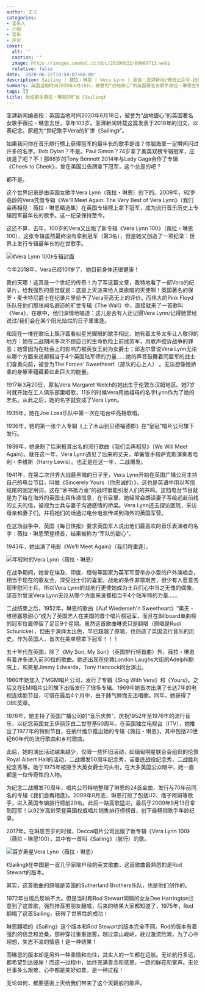 ```yaml
---
author: 王江
categories:
- 音乐人
- 介绍
- 音乐
- 评论
cover:
  alt: ''
  caption: ''
  image: https://images.soomal.cc/doc/20200622/00089713.webp
  relative: false
date: '2020-06-22T19:59:07+08:00'
description: Sailing | 薇拉・琳恩 | Vera Lynn | 源自：澎湃新闻/微信公众号-扫描歌声 | 版权：转载 |  平均/总评分：10.00/50
summary: 英国当地时间2020年6月18日，被誉为“战地甜心”的英国著名女歌手薇拉・琳恩去世，享年103岁。澎湃新闻转载这篇发表于2018年的旧文，以表纪念。原题为“世纪歌手Vera的旷世《Sailing》”……
tags: []
title: 世纪歌手薇拉・琳恩的旷世《Sailing》
---
```


澎湃新闻编者按：英国当地时间2020年6月18日，被誉为“战地甜心”的英国著名女歌手薇拉・琳恩去世，享年103岁。澎湃新闻转载这篇发表于2018年的旧文，以表纪念。原题为“世纪歌手Vera的旷世《Sailing》”。


如果我问你在音乐排行榜上获得冠军的最年长的歌手是谁？你脑海里一定瞬间闪过许多的名字。Bob Dylan？不是。Paul Simon？74岁拿了美英双榜专辑冠军，应该是了吧？不！那88岁的Tony Bennett 2014年与Lady Gaga合作了专辑《Cheek to Cheek》，曾在美国公告牌拿下冠军，这个总是的吧？

都不是。

这个世界纪录是由英国女歌手Vera Lynn（薇拉・琳恩）创下的。2009年，92岁高龄的Vera凭借专辑《We'll Meet Again: The Very Best of Vera Lynn》（我们会再相见：薇拉・琳恩精选集）在英国专辑榜上拿下冠军，成为流行音乐历史上专辑冠军最年长的歌手。这一纪录保持至今。

这还不算，去年，100岁的Vera又出版了新专辑《Vera Lynn 100》（薇拉・琳恩100），这张专辑虽然最终没有拿到冠军（第3名），但是她又创造了一项纪录：世界上发行专辑最年长的在世歌手。

![《Vera Lynn 100》专辑封面](https://images.soomal.cc/doc/20200622/00089712.webp)





今年2018年，Vera已经101岁了。她目前身体还很健康！

我的天哪！这真是一个世纪的传奇！为了写这篇文章，我特地看了一部Vera的纪录片，给我强烈的感觉就是：这是上天派来给人类歌唱的天使啊！英国著名的保罗・麦卡特尼爵士在纪录片里给予了Vera至高无上的评价。而伟大的Pink Floyd乐队在他们那张闻名遐迩的旷世专辑《The  Wall》中，直接就来了一首歌叫《Vera》，在歌中，他们深情地唱道：这儿是否有人还记得Vera Lynn/记得她曾经说过/我们会在某个阳光灿烂的日子里重逢。

和现在一堆在歌坛上飘浮着看似星光耀眼的歌手相比，她有着太多太多让人敬仰的地方：她在二战期间多次不顾自己的生命危险上前线劳军，用歌声控诉战争的罪恶；她曾因为在社会上的影响力被英女王封为女爵士；邱吉尔曾说Vera Lynn无论从哪个方面来说都相当于4个英国陆军师的力量……她的声音鼓舞着同盟军的战士们奋勇向前，被誉为The Forces' Sweetheart（部队的心上人） 。无法想像她娇柔的身躯里蕴藏着如此巨大的能量。

1917年3月20日，原名Vera Margaret Welch的她出生于伦敦东汉姆地区。她7岁时就开始在工人俱乐部里唱歌，11岁的时候Vera用她祖母的名字Lynn作为了她的艺名。从此之后，她的名字就变成了Vera Lynn。

1935年，她在Joe Loss乐队中第一次在电台中亮相歌唱。

1936年，她的第一张个人专辑《上了木山到贝德福德郡》在“皇冠”唱片公司旗下发行。

1939年，她录制了后来极其出名的流行歌曲《我们会再相见》（We Will Meet Again）。就在这一年，Vera Lynn遇见了后来的丈夫，单簧管手和萨克斯演奏者哈利・李维斯（Harry Lewis）。也正是在这一年，二战爆发。

1941年，在第二次世界大战最黑暗的日子里，Vera Lynn开始在英国广播公司主持自己的电台节目，叫做《Sincerely Yours（你忠诚的）》，这也是英语中用以写信结尾的固定用词，这在“家书抵万金”的战时很能引发人们的共鸣。这档电台节目就是为了给在海外的英国士兵传递信息，在节目里，她经常会朗读妻子写给远赴前线的丈夫的信，被视为士兵与妻子沟通感情的桥梁。Vera Lynn还去探访医院，采访母亲和妻子们，并将她们的话通过电台电波传递到海外的英国军营。

在这场战争中，英国《每日快报》要求英国军人说出他们最喜欢的音乐表演者的名字：薇拉・琳恩荣登榜首，结果被称为“军队的甜心”。

1943年，她出演了电影《We’ll Meet Again》（我们将重逢）。

![年轻时的Vera Lynn（薇拉・琳恩）](https://images.soomal.cc/doc/20200622/00089711.webp)





在战争期间，她曾在埃及、印度、缅甸等国家为英军军营举办小型的户外演唱会，相当于现在的歌友会，深受战士们的喜爱。战地的条件非常艰苦，很少有人愿意去那里慰问士兵，所以Vera Lynn的战地行更使她成为士兵们心中当之无愧的偶像。邱吉尔曾说Vera Lynn无论从哪个方面来说都相当于4个陆军师的力量……

二战结束之后，1952年，琳恩的歌曲《Auf Wiederseh'n Sweetheart》“奥夫・维德塞恩甜心”成为了英国艺人在美国的首个唱片榜冠军，而且在Billboard单曲榜的冠军位置停留了足足9个星期。虽然这首歌曲琳恩只是翻唱（原唱是Rudi Schuricke），但由于演绎太出色，早已超越了原唱，也创造了英国流行音乐的历史。作为英国人，首次在美单榜拿下冠军！！！

五十年代在英国，除了《My Son, My Son》（英国排行榜首曲）外，薇拉・琳恩有着许多进入前30位的歌曲。她还出现在伦敦London Laughs大街的Adelphi剧院上，和笑星Jimmy Edwards，Tony Hancock同台演出。

1960年她加入了MGM唱片公司，发行了专辑《Sing With Vera》和《Yours》。之后又在EMI唱片公司旗下出版发行了很多专辑。1969年她首次出演了长达7年的电视连续剧节目，可惜在最后4个月中，由于肺气肿而无法唱歌。同年，她获得了OBE奖章。

1976年，她主持了英国广播公司的“音乐庆典”，庆祝1952年至1976年的流行音乐，以纪念英国女王伊丽莎白二世登基60周年。在英国独立电视台（ITV），她推出了1977年的特别节目，在纳什维尔推出她的专辑《薇拉・琳恩》，其中包括20世纪60年代的流行歌曲和乡村歌曲。

此后，她的演出活动越来越少，仅限一些怀旧活动，如缅甸明星联合会组织的伦敦Royal Albert Hall的活动，二战爆发50周年纪念秀，诺曼底战役纪念秀，二战胜利纪念秀等。她于1975年被授予大英女爵士的头衔，在大多英国公众眼中，她一直都是一位传奇性的人物。

为纪念二战爆发70周年，唱片公司特地整理了琳恩的24首金曲，发行与70年前同名的专辑《我们会再相逢》。2009年8月底，琳恩打败了包括U2、痞子阿姆等歌手，进入英国专辑排行榜前20名。此后一路高歌猛进，最后于2009年9月13日拿到冠军！以92岁高龄荣登英国权威唱片销售排行榜榜首，创下最畅销歌手年龄纪录。

2017年，在琳恩百岁的时候，Decca唱片公司出版了新专辑《Vera Lynn 100》（薇拉・琳恩100），其中有一首叫《Sailing》（航行）的歌。

![百岁寿星Vera Lynn（薇拉・琳恩）](https://images.soomal.cc/doc/20200622/00089713.webp)





《Sailing》在中国是一首几乎家喻户晓的英文歌曲，这首歌曲最熟悉的是Rod Stewart的版本。

其实，这首歌曲的原唱是英国的Sutherland Brothers乐队，也是他们创作的。

1972年出版后反响不大。但是当时和Rod Stewart同居的女友Dee Harrington注意到了这首歌，强烈推荐男朋友翻唱，后来的结果大家都知道了，1975年，Rod 翻唱了这首Sailing，获得了世界性的成功！

琳恩翻唱的《Sailing》这个版本和Rod Stewart的版本完全不同。Rod的版本有着强烈的信念和沧桑，那种穿过重重迷雾，越过崇山峻岭，驶过激流险滩，为了心中理想，矢志不渝的情感！是一种结果！

而琳恩的版本却是另外一种柔情和向往，其实人的一生都在远航。无论航行多远，都希望到达彼岸！而这一过程中，始终充满善念和感恩，一路的鲜花和掌声。无论世事多么艰难，心中都是美好如昔。是一种过程！

无论如何，都要感谢上天给我们带来了这个天籁般的歌声。